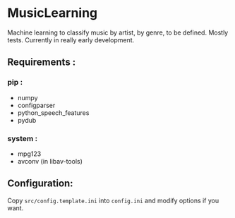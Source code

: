 # MusicLearning
Machine learning to classify music by artist, by genre, to be defined. Mostly tests.
Currently in really early development.

## Requirements :
### pip :
- numpy
- configparser
- python_speech_features
- pydub

### system :
- mpg123
- avconv (in libav-tools)

## Configuration:
Copy `src/config.template.ini` into `config.ini` and modify options if you want.
